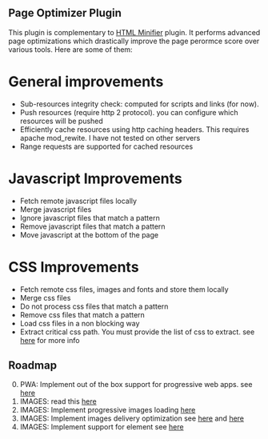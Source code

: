 
Page Optimizer Plugin
---------------------

This plugin is complementary to [HTML Minifier](https://git.inimov.com/projects/WO/repos/html-minifier/) plugin. It performs advanced page optimizations which drastically improve the page perormce score over various tools. Here are some of them:

# General improvements

- Sub-resources integrity check: computed for scripts and links (for now).
- Push resources (require http 2 protocol). you can configure which resources will be pushed
- Efficiently cache resources using http caching headers. This requires apache mod_rewite. I have not tested on other servers
- Range requests are supported for cached resources

# Javascript Improvements

- Fetch remote javascript files locally
- Merge javascript files
- Ignore javascript files that match a pattern
- Remove javascript files that match a pattern
- Move javascript at the bottom of the page

# CSS Improvements

- Fetch remote css files, images and fonts and store them locally
- Merge css files
- Do not process css files that match a pattern
- Remove css files that match a pattern
- Load css files in a non blocking way
- Extract critical css path. You must provide the list of css to extract. see [here](https://developers.google.com/speed/docs/insights/OptimizeCSSDelivery) for more info


Roadmap
-------

0. PWA: Implement out of the box support for progressive web apps. see [here](https://techbeacon.com/how-use-service-workers-progressive-web-apps?utm_source=mobilewebweekly&utm_medium=email)
0. IMAGES: read this [here](https://kinsta.com/blog/optimize-images-for-web/)
0. IMAGES: Implement progressive images loading [here](https://jmperezperez.com/medium-image-progressive-loading-placeholder/)
0. IMAGES: Implement images delivery optimization see [here](https://www.smashingmagazine.com/2017/04/content-delivery-network-optimize-images/) and [here](https://developers.google.com/web/updates/2015/09/automating-resource-selection-with-client-hints)
0. IMAGES: Implement support for <pictures> element see [here](https://www.smashingmagazine.com/2013/10/automate-your-responsive-images-with-mobify-js/)